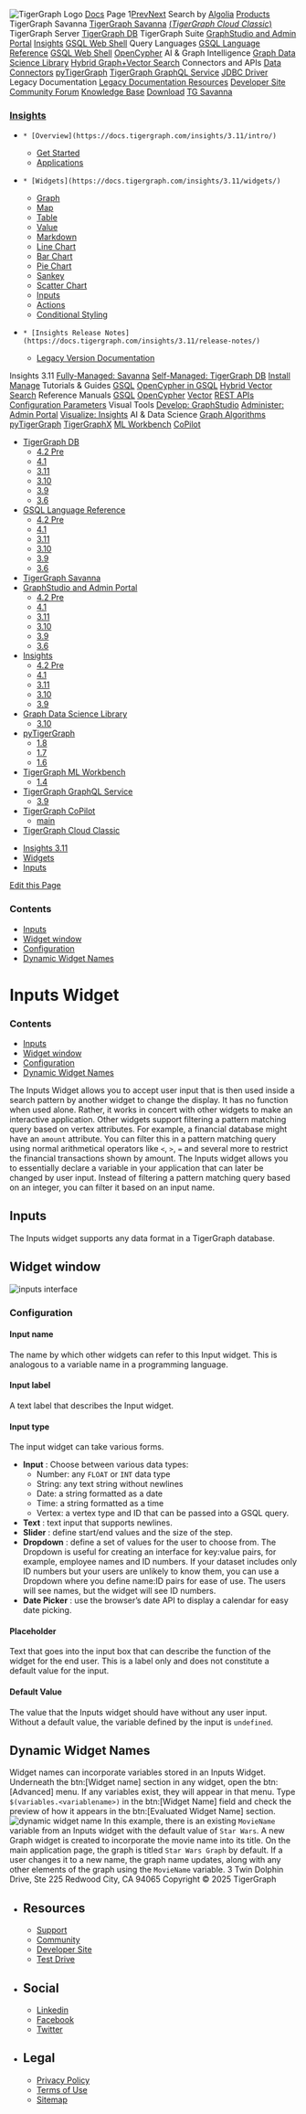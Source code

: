 ![TigerGraph Logo](https://www.tigergraph.com/wp-content/uploads/2020/05/TG_LOGO.svg) [Docs](https://docs.tigergraph.com/home)
Page 1[Prev](https://docs.tigergraph.com/insights/3.11/widgets/inputs)[Next](https://docs.tigergraph.com/insights/3.11/widgets/inputs)
Search by [Algolia](https://www.algolia.com/docsearch)
[Products](https://docs.tigergraph.com/insights/3.11/widgets/inputs)
TigerGraph Savanna
[TigerGraph Savanna](https://docs.tigergraph.com/savanna/main/overview/) [(_TigerGraph Cloud Classic_)](https://docs.tigergraph.com/cloud/main/start/overview)
TigerGraph Server
[TigerGraph DB](https://docs.tigergraph.com/tigergraph-server/4.2/intro/)
TigerGraph Suite
[GraphStudio and Admin Portal](https://docs.tigergraph.com/gui/4.2/intro/) [Insights](https://docs.tigergraph.com/insights/4.2/intro/) [GSQL Web Shell](https://docs.tigergraph.com/tigergraph-server/current/gsql-shell/web)
Query Languages
[GSQL Language Reference](https://docs.tigergraph.com/gsql-ref/4.2/intro/) [GSQL Web Shell](https://docs.tigergraph.com/tigergraph-server/current/gsql-shell/web) [OpenCypher](https://docs.tigergraph.com/gsql-ref/current/opencypher-in-gsql)
AI & Graph Intelligence
[Graph Data Science Library](https://docs.tigergraph.com/graph-ml/3.10/intro/) [Hybrid Graph+Vector Search](https://docs.tigergraph.com/gsql-ref/current/vector/)
Connectors and APIs
[Data Connectors](https://docs.tigergraph.com/tigergraph-server/current/data-loading) [pyTigerGraph](https://docs.tigergraph.com/pytigergraph/1.8/intro/) [TigerGraph GraphQL Service](https://docs.tigergraph.com/graphql/3.9/) [JDBC Driver](https://github.com/tigergraph/ecosys/tree/master/tools/etl/tg-jdbc-driver)
Legacy Documentation
[ Legacy Documentation ](https://docs-legacy.tigergraph.com)
[Resources](https://docs.tigergraph.com/insights/3.11/widgets/inputs)
[Developer Site](https://dev.tigergraph.com/) [Community Forum](https://community.tigergraph.com/) [Knowledge Base](https://tigergraph.freshdesk.com/support/solutions)
[Download](https://dl.tigergraph.com)
[ TG Savanna](https://savanna.tgcloud.io)
### [Insights](https://docs.tigergraph.com/insights/3.11/intro/)
  *     * [Overview](https://docs.tigergraph.com/insights/3.11/intro/)
    * [Get Started](https://docs.tigergraph.com/insights/3.11/intro/get-started)
    * [Applications](https://docs.tigergraph.com/insights/3.11/intro/applications)
  *     * [Widgets](https://docs.tigergraph.com/insights/3.11/widgets/)
      * [Graph](https://docs.tigergraph.com/insights/3.11/widgets/graph-widget)
      * [Map](https://docs.tigergraph.com/insights/3.11/widgets/map-widget)
      * [Table](https://docs.tigergraph.com/insights/3.11/widgets/table-widget)
      * [Value](https://docs.tigergraph.com/insights/3.11/widgets/single-value)
      * [Markdown](https://docs.tigergraph.com/insights/3.11/widgets/markdown-widget)
      * [Line Chart](https://docs.tigergraph.com/insights/3.11/widgets/line-chart)
      * [Bar Chart](https://docs.tigergraph.com/insights/3.11/widgets/bar-chart)
      * [Pie Chart](https://docs.tigergraph.com/insights/3.11/widgets/pie-chart)
      * [Sankey](https://docs.tigergraph.com/insights/3.11/widgets/sankey)
      * [Scatter Chart](https://docs.tigergraph.com/insights/3.11/widgets/scatter-plot-widget)
      * [Inputs](https://docs.tigergraph.com/insights/3.11/widgets/inputs)
    * [Actions](https://docs.tigergraph.com/insights/3.11/widgets/actions)
    * [Conditional Styling](https://docs.tigergraph.com/insights/3.11/widgets/conditional-styling)
  *     * [Insights Release Notes](https://docs.tigergraph.com/insights/3.11/release-notes/)
    * [Legacy Version Documentation](https://docs.tigergraph.com/insights/3.11/release-notes/legacy-tg-versions)


Insights 3.11
[Fully-Managed: Savanna](https://docs.tigergraph.com/savanna/main/overview/)
[Self-Managed: TigerGraph DB](https://docs.tigergraph.com/tigergraph-server/4.2/intro/)
[Install](https://docs.tigergraph.com/tigergraph-server/current/getting-started/) [Manage](https://docs.tigergraph.com/tigergraph-server/current/system-management/)
Tutorials & Guides
[GSQL](https://github.com/tigergraph/ecosys/blob/master/tutorials/GSQL.md) [OpenCypher in GSQL](https://github.com/tigergraph/ecosys/blob/master/tutorials/Cypher.md) [Hybrid Vector Search](https://github.com/tigergraph/ecosys/blob/master/tutorials/VectorSearch.md)
Reference Manuals
[GSQL](https://docs.tigergraph.com/gsql-ref/4.2/intro/) [OpenCypher](https://docs.tigergraph.com/gsql-ref/current/opencypher-in-gsql/) [Vector](https://docs.tigergraph.com/gsql-ref/current/vector/) [REST APIs](https://docs.tigergraph.com/tigergraph-server/current/api/) [Configuration Parameters](https://docs.tigergraph.com/tigergraph-server/current/reference/configuration-parameters)
Visual Tools
[Develop: GraphStudio](https://docs.tigergraph.com/gui/4.2/intro/) [Administer: Admin Portal](https://docs.tigergraph.com/gui/4.2/intro/) [Visualize: Insights](https://docs.tigergraph.com/insights/4.2/intro/)
AI & Data Science
[Graph Algorithms](https://docs.tigergraph.com/graph-ml/3.10/intro/) [pyTigerGraph](https://docs.tigergraph.com/pytigergraph/1.8/intro/) [TigerGraphX](https://github.com/tigergraph/ecosys/blob/master/tutorials/TigerGraphX.md) [ML Workbench](https://docs.tigergraph.com/ml-workbench/1.4/intro/) [CoPilot](https://docs.tigergraph.com/tg-copilot/intro/)
  * [TigerGraph DB](https://docs.tigergraph.com/tigergraph-server/4.2/intro/)
    * [4.2 Pre](https://docs.tigergraph.com/tigergraph-server/4.2/intro/)
    * [4.1](https://docs.tigergraph.com/tigergraph-server/4.1/intro/)
    * [3.11](https://docs.tigergraph.com/tigergraph-server/3.11/intro/)
    * [3.10](https://docs.tigergraph.com/tigergraph-server/3.10/intro/)
    * [3.9](https://docs.tigergraph.com/tigergraph-server/3.9/intro/)
    * [3.6](https://docs.tigergraph.com/tigergraph-server/3.6/intro/)
  * [GSQL Language Reference](https://docs.tigergraph.com/gsql-ref/4.2/intro/)
    * [4.2 Pre](https://docs.tigergraph.com/gsql-ref/4.2/intro/)
    * [4.1](https://docs.tigergraph.com/gsql-ref/4.1/intro/)
    * [3.11](https://docs.tigergraph.com/gsql-ref/3.11/intro/)
    * [3.10](https://docs.tigergraph.com/gsql-ref/3.10/intro/)
    * [3.9](https://docs.tigergraph.com/gsql-ref/3.9/intro/)
    * [3.6](https://docs.tigergraph.com/gsql-ref/3.6/intro/intro)
  * [TigerGraph Savanna](https://docs.tigergraph.com/savanna/main/overview/)
  * [GraphStudio and Admin Portal](https://docs.tigergraph.com/gui/4.2/intro/)
    * [4.2 Pre](https://docs.tigergraph.com/gui/4.2/intro/)
    * [4.1](https://docs.tigergraph.com/gui/4.1/intro/)
    * [3.11](https://docs.tigergraph.com/gui/3.11/intro/)
    * [3.10](https://docs.tigergraph.com/gui/3.10/intro/)
    * [3.9](https://docs.tigergraph.com/gui/3.9/intro/)
    * [3.6](https://docs.tigergraph.com/gui/3.6/graphstudio/overview)
  * [Insights](https://docs.tigergraph.com/insights/4.2/intro/)
    * [4.2 Pre](https://docs.tigergraph.com/insights/4.2/intro/)
    * [4.1](https://docs.tigergraph.com/insights/4.1/intro/)
    * [3.11](https://docs.tigergraph.com/insights/3.11/intro/)
    * [3.10](https://docs.tigergraph.com/insights/3.10/intro/)
    * [3.9](https://docs.tigergraph.com/insights/3.9/intro/)
  * [Graph Data Science Library](https://docs.tigergraph.com/graph-ml/3.10/intro/)
    * [3.10](https://docs.tigergraph.com/graph-ml/3.10/intro/)
  * [pyTigerGraph](https://docs.tigergraph.com/pytigergraph/1.8/intro/)
    * [1.8](https://docs.tigergraph.com/pytigergraph/1.8/intro/)
    * [1.7](https://docs.tigergraph.com/pytigergraph/1.7/intro/)
    * [1.6](https://docs.tigergraph.com/pytigergraph/1.6/intro/)
  * [TigerGraph ML Workbench](https://docs.tigergraph.com/ml-workbench/1.4/intro/)
    * [1.4](https://docs.tigergraph.com/ml-workbench/1.4/intro/)
  * [TigerGraph GraphQL Service](https://docs.tigergraph.com/graphql/3.9/)
    * [3.9](https://docs.tigergraph.com/graphql/3.9/)
  * [TigerGraph CoPilot](https://docs.tigergraph.com/tg-copilot/intro/)
    * [main](https://docs.tigergraph.com/tg-copilot/intro/)
  * [TigerGraph Cloud Classic](https://docs.tigergraph.com/cloud/main/start/overview)


[](https://docs.tigergraph.com/home/)
  * [Insights 3.11](https://docs.tigergraph.com/insights/3.11/intro/)
  * [Widgets](https://docs.tigergraph.com/insights/3.11/widgets/)
  * [Inputs](https://docs.tigergraph.com/insights/3.11/widgets/inputs)


[Edit this Page](https://github.com/tigergraph/insights-docs/edit/3.11/modules/widgets/pages/inputs.adoc)
### Contents
  * [Inputs](https://docs.tigergraph.com/insights/3.11/widgets/inputs#_inputs)
  * [Widget window](https://docs.tigergraph.com/insights/3.11/widgets/inputs#_widget_window)
  * [Configuration](https://docs.tigergraph.com/insights/3.11/widgets/inputs#_configuration)
  * [Dynamic Widget Names](https://docs.tigergraph.com/insights/3.11/widgets/inputs#_dynamic_widget_names)


# Inputs Widget
### Contents
  * [Inputs](https://docs.tigergraph.com/insights/3.11/widgets/inputs#_inputs)
  * [Widget window](https://docs.tigergraph.com/insights/3.11/widgets/inputs#_widget_window)
  * [Configuration](https://docs.tigergraph.com/insights/3.11/widgets/inputs#_configuration)
  * [Dynamic Widget Names](https://docs.tigergraph.com/insights/3.11/widgets/inputs#_dynamic_widget_names)


The Inputs Widget allows you to accept user input that is then used inside a search pattern by another widget to change the display.
It has no function when used alone. Rather, it works in concert with other widgets to make an interactive application.
Other widgets support filtering a pattern matching query based on vertex attributes. For example, a financial database might have an `amount` attribute. You can filter this in a pattern matching query using normal arithmetical operators like `<`, `>`, `=` and several more to restrict the financial transactions shown by amount.
The Inputs widget allows you to essentially declare a variable in your application that can later be changed by user input. Instead of filtering a pattern matching query based on an integer, you can filter it based on an input name.
## [](https://docs.tigergraph.com/insights/3.11/widgets/inputs#_inputs)Inputs
The Inputs widget supports any data format in a TigerGraph database.
## [](https://docs.tigergraph.com/insights/3.11/widgets/inputs#_widget_window)Widget window
![inputs interface](https://docs.tigergraph.com/insights/3.11/widgets/_images/inputs-interface.png)
### [](https://docs.tigergraph.com/insights/3.11/widgets/inputs#_configuration)Configuration
#### [](https://docs.tigergraph.com/insights/3.11/widgets/inputs#_input_name)Input name
The name by which other widgets can refer to this Input widget. This is analogous to a variable name in a programming language.
#### [](https://docs.tigergraph.com/insights/3.11/widgets/inputs#_input_label)Input label
A text label that describes the Input widget.
#### [](https://docs.tigergraph.com/insights/3.11/widgets/inputs#_input_type)Input type
The input widget can take various forms.
  * **Input** : Choose between various data types:
    * Number: any `FLOAT` or `INT` data type
    * String: any text string without newlines
    * Date: a string formatted as a date
    * Time: a string formatted as a time
    * Vertex: a vertex type and ID that can be passed into a GSQL query.
  * **Text** : text input that supports newlines.
  * **Slider** : define start/end values and the size of the step.
  * **Dropdown** : define a set of values for the user to choose from. The Dropdown is useful for creating an interface for key:value pairs, for example, employee names and ID numbers. If your dataset includes only ID numbers but your users are unlikely to know them, you can use a Dropdown where you define name:ID pairs for ease of use. The users will see names, but the widget will see ID numbers.
  * **Date Picker** : use the browser’s date API to display a calendar for easy date picking.


#### [](https://docs.tigergraph.com/insights/3.11/widgets/inputs#_placeholder)Placeholder
Text that goes into the input box that can describe the function of the widget for the end user. This is a label only and does not constitute a default value for the input.
#### [](https://docs.tigergraph.com/insights/3.11/widgets/inputs#_default_value)Default Value
The value that the Inputs widget should have without any user input. Without a default value, the variable defined by the input is `undefined`.
## [](https://docs.tigergraph.com/insights/3.11/widgets/inputs#_dynamic_widget_names)Dynamic Widget Names
Widget names can incorporate variables stored in an Inputs Widget.
Underneath the btn:[Widget name] section in any widget, open the btn:[Advanced] menu. If any variables exist, they will appear in that menu.
Type `$(variables.<variablename>)` in the btn:[Widget Name] field and check the preview of how it appears in the btn:[Evaluated Widget Name] section.
![dynamic widget name](https://docs.tigergraph.com/insights/3.11/widgets/_images/dynamic-widget-name.png)
In this example, there is an existing `MovieName` variable from an Inputs widget with the default value of `Star Wars`. A new Graph widget is created to incorporate the movie name into its title. On the main application page, the graph is titled `Star Wars Graph` by default.
If a user changes it to a new name, the graph name updates, along with any other elements of the graph using the `MovieName` variable.
3 Twin Dolphin Drive, Ste 225 Redwood City, CA 94065 
Copyright © 2025 TigerGraph
  * ## Resources
    * [Support](https://www.tigergraph.com/support/)
    * [Community](https://community.tigergraph.com/)
    * [Developer Site](https://dev.tigergraph.com/)
    * [Test Drive](https://testdrive.tigergraph.com/)
  * ## Social
    * [Linkedin](https://www.linkedin.com/company/tigergraph/)
    * [Facebook](https://www.facebook.com/TigerGraphDB/)
    * [Twitter](https://twitter.com/tigergraphdb)
  * ## Legal
    * [Privacy Policy](https://www.tigergraph.com/privacy-policy/)
    * [Terms of Use](https://www.tigergraph.com/terms/)
    * [Sitemap](https://docs.tigergraph.com/sitemap.xml)


